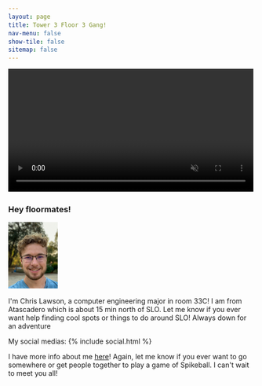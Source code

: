 ```yaml
---
layout: page
title: Tower 3 Floor 3 Gang!
nav-menu: false
show-tile: false
sitemap: false
---
```


<video autoplay loop muted playsinline width="500px">
  <source src="/assets/videos/rickroll.mp4" type="video/mp4">
</video>

### Hey floormates!

<img src="/assets/images/selfie.jpg" width="20%"/>

I'm Chris Lawson, a computer engineering major in room 33C! I am from Atascadero which is about 15 min north of SLO. Let me know if you ever want help finding cool spots or things to do around SLO! Always down for an adventure

My social medias:
{% include social.html %}

I have more info about me [here](/about.html)! Again, let me know if you ever want to go somewhere or get people together to play a game of Spikeball. I can't wait to meet you all!